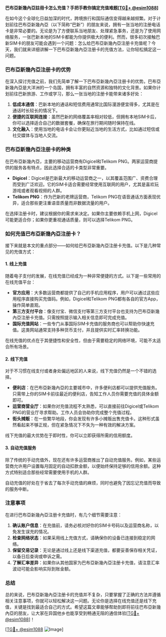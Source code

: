 **巴布亞新幾內亞註冊卡怎么充值？手把手教你搞定充值难题[[TG💪+ @esim1088](https://t.me/s/esim1088)]**

在如今这个全球化日益加深的时代，跨境旅行和国际通信变得越来越频繁。对于计划前往巴布亞新幾內亞（以下简称“巴新”）的朋友来说，拥有一张当地的注册电话卡是非常必要的。无论是为了方便联系当地朋友、处理紧急事务，还是为了使用网络服务，一张巴新本地的SIM卡都能为你提供极大的便利。然而，很多初次接触巴新SIM卡的朋友可能会遇到一个问题：怎么给巴布亞新幾內亞注册卡充值呢？今天，我们就来详细讲解一下巴布亞新幾內亞注册卡的充值方法，让你轻松搞定这一问题。

### 巴布亞新幾內亞注册卡的优势

在深入探讨充值之前，我们先简单了解一下巴布亞新幾內亞注册卡的优势。巴布亞新幾內亞是大洋洲的一个岛国，拥有丰富的自然资源和独特的文化背景。如果你计划前往巴新旅游、工作或学习，那么一张当地的注册卡能带来诸多好处：

1. **低成本通信**：巴新本地的通话和短信费用通常比国际漫游便宜得多，尤其是在通话时长较长的情况下。
2. **便捷的互联网连接**：虽然巴新的网络覆盖率相对较低，但拥有本地SIM卡后，你可以选择适合自己的数据套餐，确保在旅行期间随时保持在线。
3. **文化融入**：使用当地的电话卡会让你更贴近当地的生活方式，比如通过短信或社交媒体与当地人交流。

### 巴布亞新幾內亞注册卡的种类

在巴布亞新幾內亞，主要的移动运营商有Digicel和Telikom PNG。两家运营商提供的服务各有特点，因此选择合适的卡类型非常重要。

- **Digicel**：Digicel是巴新最大的移动运营商之一，以其覆盖范围广、资费合理而受到广泛欢迎。它的SIM卡适合需要经常使用互联网的用户，尤其是喜欢玩游戏或者观看视频的人群。
- **Telikom PNG**：作为巴新的老牌运营商，Telikom PNG在语音通话方面表现优异，适合那些更注重语音质量而非数据流量的用户。

在选择注册卡时，建议根据你的需求来决定。如果你主要依赖手机上网，Digicel可能更适合你；如果你更重视通话质量，则可以选择Telikom PNG。

### 如何充值巴布亞新幾內亞注册卡？

接下来就是本文的重点部分——如何给巴布亞新幾內亞注册卡充值。以下是几种常见的充值方式：

#### 1. **线上充值**

随着电子支付的发展，在线充值已经成为一种非常便捷的方式。以下是一些常用的在线充值平台：

- **官方应用**：大多数运营商都提供了自己的手机应用程序，用户可以通过这些应用程序直接购买充值码。例如，Digicel和Telikom PNG都有各自的官方App，操作简单直观。
- **第三方支付平台**：像支付宝、微信支付等第三方支付平台也支持为巴布亞新幾內亞注册卡充值。只需按照提示输入相关信息即可完成充值。
- **国际充值网站**：一些专门从事国际SIM卡充值的服务商也可以帮助你快速充值。这类网站通常支持多种货币支付，并且提供实时汇率转换功能。

在线充值的优点在于其便捷性和安全性，但由于需要稳定的网络环境，可能不太适合所有场景。

#### 2. **线下充值**

对于不习惯在线支付或者身处偏远地区的人来说，线下充值仍然是一个不错的选择。

- **便利店**：在巴布亞新幾內亞的主要城市中，许多便利店都可以提供充值服务。只需带上你的SIM卡前往最近的便利店，告知工作人员你需要充值的具体金额即可。
- **运营商营业厅**：如果你对充值流程不太熟悉，可以直接前往Digicel或Telikom PNG的营业厅寻求帮助。工作人员会协助你完成整个充值过程。
- **街头摊贩**：在一些繁华地段，你会发现有许多小摊贩出售充值卡。这种形式虽然看起来不够正规，但在紧急情况下不失为一种有效的解决方案。

线下充值的最大优势在于即时性，你可以立即获得所需的信用额度。

#### 3. **自动充值服务**

除了传统的手动充值外，现在还有许多运营商推出了自动充值服务。例如，某些运营商允许用户设置每月固定的自动扣款金额，以便始终保持足够的信用余额。这种方式特别适合那些经常需要使用手机的人群。

自动充值的好处在于省去了每次手动充值的麻烦，同时也避免了因忘记充值而导致的服务中断。

### 注意事项

在进行巴布亞新幾內亞注册卡充值时，有几个细节需要注意：

1. **确认账户信息**：在充值前，请务必核对好你的SIM卡号码以及运营商名称，以免发生误充的情况。
2. **检查网络状态**：如果采用线上充值方式，请确保你的设备已连接到稳定的网络。
3. **保留交易记录**：无论是通过线上还是线下渠道充值，都要妥善保存相关凭证，以备日后查询或申诉之需。
4. **了解汇率差异**：如果你从其他国家为巴布亞新幾內亞注册卡充值，请注意汇率波动可能会影响实际到账金额。

### 总结

总的来说，巴布亞新幾內亞注册卡的充值并不复杂，只要掌握了正确的方法并遵循相关注意事项，你就可以轻松解决这一问题。无论你是选择在线充值还是线下充值，关键是找到最适合自己的方式。希望这篇文章能够帮助到即将前往巴布亞新幾內亞的朋友，让大家在异国他乡也能享受到畅通无阻的通信体验[[TG💪+ @esim1088](https://t.me/s/esim1088)]！

[[TG💪+ @esim1088](https://t.me/s/esim1088) ![Image](https://i.postimg.cc/4NQfJmqS/Snipaste-2025-05-13-00-14-12.png)]